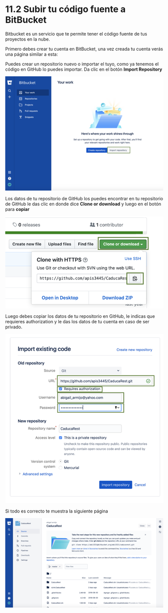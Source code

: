 # 11.2 Subir tu código fuente a BitBucket

Bitbucket es un servicio que te permite tener el código fuente de tus proyectos en la nube.

Primero debes crear tu cuenta en BitBucket, una vez creada tu cuenta verás una página similar a esta:

Puedes crear un repositorio nuevo o importar el tuyo, como ya tenemos el código en GitHub lo puedes importar. Da clic en el botón **Import Repository**

![](<../../.gitbook/assets/image (201).png>)

Los datos de tu repositorio de GitHub los puedes encontrar en tu repositorio de GitHub le das clic en donde dice **Clone or download** y luego en el botón para **copiar**

![](<../../.gitbook/assets/image (206).png>)

Luego debes copiar los datos de tu repositorio en GitHub, le indicas que requieres authorization y le das los datos de tu cuenta en caso de ser privado.

![](<../../.gitbook/assets/image (204).png>)

Si todo es correcto te muestra la siguiente página

![](<../../.gitbook/assets/image (210).png>)
